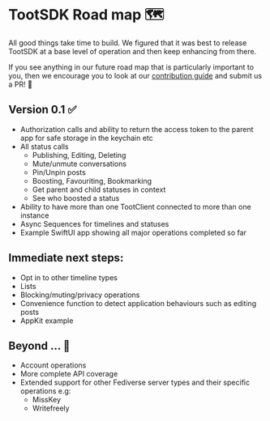 # TootSDK Road map 🗺️

All good things take time to build.
We figured that it was best to release TootSDK at a base level of operation  and then keep enhancing from there.

If you see anything in our future road map that is particularly important to you, then we encourage you to look at our [contribution guide](./CONTRIBUTING.md) and submit us a PR! 🤝

## Version 0.1 ✅
- Authorization calls and ability to return the access token to the parent app for safe storage in the keychain etc
- All status calls
    - Publishing, Editing, Deleting
    - Mute/unmute conversations
    - Pin/Unpin posts
    - Boosting, Favouriting, Bookmarking
    - Get parent and child statuses in context
    - See who boosted a status
- Ability to have more than one TootClient connected to more than one instance
- Async Sequences for timelines and statuses
- Example SwiftUI app showing all major operations completed so far

## Immediate next steps:

- Opt in to other timeline types 
- Lists
- Blocking/muting/privacy operations
- Convenience function to detect application behaviours such as editing posts
- AppKit example

## Beyond ... 🔮
- Account operations
- More complete API coverage
- Extended support for other Fediverse server types and their specific operations
    e.g:
    - MissKey
    - Writefreely 
